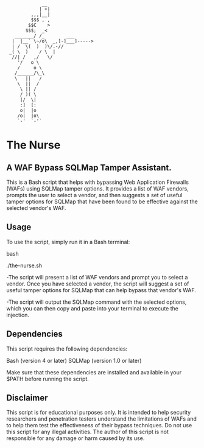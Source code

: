                  __
                | +|
             ,,,|__|
             $$$ , ,
            $$C    >
           $$$;  _<
       _______/ /_        ___
      |  |__` \~/o\  _,]-]___]----->
      | /  \(  )  )\/.-//
     _( \  )    / \  |
      //| /   ,/   \/
        '/   o \
        /     o \
       /______/\_\
       \   ||   /
        \  ||  /
         \ || /
         / )( \
         |/  \|
         :]  [:
         o|  |o
        /o|  |o\    
        `-'  `-'`

# The Nurse
## A WAF Bypass SQLMap Tamper Assistant.


This is a Bash script that helps with bypassing Web Application Firewalls (WAFs) using SQLMap tamper options. It provides a list of WAF vendors, prompts the user to select a vendor, and then suggests a set of useful tamper options for SQLMap that have been found to be effective against the selected vendor's WAF.

## Usage
To use the script, simply run it in a Bash terminal:

bash

./the-nurse.sh

-The script will present a list of WAF vendors and prompt you to select a vendor. Once you have selected a vendor, the script will suggest a set of useful tamper options for SQLMap that can help bypass that vendor's WAF.

-The script will output the SQLMap command with the selected options, which you can then copy and paste into your terminal to execute the injection.

## Dependencies

This script requires the following dependencies:

Bash (version 4 or later)
SQLMap (version 1.0 or later)

Make sure that these dependencies are installed and available in your $PATH before running the script.

## Disclaimer

This script is for educational purposes only. It is intended to help security researchers and penetration testers understand the limitations of WAFs and to help them test the effectiveness of their bypass techniques. Do not use this script for any illegal activities. The author of this script is not responsible for any damage or harm caused by its use.
